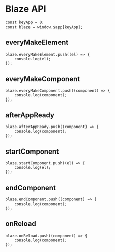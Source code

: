 # Blaze API

```tsx
const keyApp = 0;
const blaze = window.$app[keyApp];
```

## everyMakeElement

```tsx
blaze.everyMakeElement.push((el) => {
	console.log(el);
});
```

## everyMakeComponent

```tsx
blaze.everyMakeComponent.push((component) => {
	console.log(component);
});
```

## afterAppReady

```tsx
blaze.afterAppReady.push((component) => {
	console.log(component);
});
```

## startComponent

```tsx
blaze.startComponent.push((el) => {
	console.log(el);
});
```

## endComponent

```tsx
blaze.endComponent.push((component) => {
	console.log(component);
});
```

## onReload

```tsx
blaze.onReload.push((component) => {
	console.log(component);
});
```
